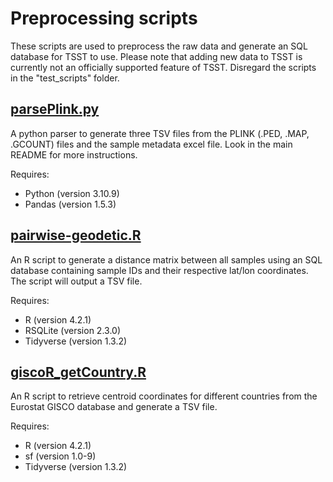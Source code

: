 # Preprocessing scripts

These scripts are used to preprocess the raw data and generate an SQL database for TSST to use. Please note that adding new data to TSST is currently not an officially supported feature of TSST. Disregard the scripts in the "test_scripts" folder.

## [parsePlink.py](parsePlink.py)

A python parser to generate three TSV files from the PLINK (.PED, .MAP, .GCOUNT) files and the sample metadata excel file. Look in the main README for more instructions.

Requires:
* Python (version 3.10.9)
* Pandas (version 1.5.3)

## [pairwise-geodetic.R](pairwise-geodetic.R)

An R script to generate a distance matrix between all samples using an SQL database containing sample IDs and their respective lat/lon coordinates. The script will output a TSV file.

Requires:
* R (version 4.2.1)
* RSQLite (version 2.3.0)
* Tidyverse (version 1.3.2)

## [giscoR_getCountry.R](giscoR_getCountry.R)

An R script to retrieve centroid coordinates for different countries from the Eurostat GISCO database and generate a TSV file.

Requires:
* R (version 4.2.1)
* sf (version 1.0-9)
* Tidyverse (version 1.3.2)